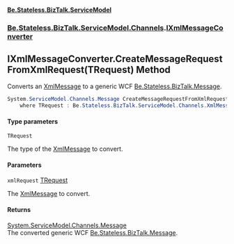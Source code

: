 #### [Be.Stateless.BizTalk.ServiceModel](README.md 'README')
### [Be.Stateless.BizTalk.ServiceModel.Channels](Be.Stateless.BizTalk.ServiceModel.Channels.md 'Be.Stateless.BizTalk.ServiceModel.Channels').[IXmlMessageConverter](IXmlMessageConverter.md 'Be.Stateless.BizTalk.ServiceModel.Channels.IXmlMessageConverter')

## IXmlMessageConverter.CreateMessageRequestFromXmlRequest<TRequest>(TRequest) Method

Converts an [XmlMessage](XmlMessage.md 'Be.Stateless.BizTalk.ServiceModel.Channels.XmlMessage') to a generic WCF [Be.Stateless.BizTalk.Message](https://docs.microsoft.com/en-us/dotnet/api/Be.Stateless.BizTalk.Message 'Be.Stateless.BizTalk.Message').

```csharp
System.ServiceModel.Channels.Message CreateMessageRequestFromXmlRequest<TRequest>(TRequest xmlRequest)
    where TRequest : Be.Stateless.BizTalk.ServiceModel.Channels.XmlMessage;
```
#### Type parameters

<a name='Be.Stateless.BizTalk.ServiceModel.Channels.IXmlMessageConverter.CreateMessageRequestFromXmlRequest_TRequest_(TRequest).TRequest'></a>

`TRequest`

The type of the [XmlMessage](XmlMessage.md 'Be.Stateless.BizTalk.ServiceModel.Channels.XmlMessage') to convert.
#### Parameters

<a name='Be.Stateless.BizTalk.ServiceModel.Channels.IXmlMessageConverter.CreateMessageRequestFromXmlRequest_TRequest_(TRequest).xmlRequest'></a>

`xmlRequest` [TRequest](IXmlMessageConverter.CreateMessageRequestFromXmlRequest_TRequest_(TRequest).md#Be.Stateless.BizTalk.ServiceModel.Channels.IXmlMessageConverter.CreateMessageRequestFromXmlRequest_TRequest_(TRequest).TRequest 'Be.Stateless.BizTalk.ServiceModel.Channels.IXmlMessageConverter.CreateMessageRequestFromXmlRequest<TRequest>(TRequest).TRequest')

The [XmlMessage](XmlMessage.md 'Be.Stateless.BizTalk.ServiceModel.Channels.XmlMessage') to convert.

#### Returns
[System.ServiceModel.Channels.Message](https://docs.microsoft.com/en-us/dotnet/api/System.ServiceModel.Channels.Message 'System.ServiceModel.Channels.Message')  
The converted generic WCF [Be.Stateless.BizTalk.Message](https://docs.microsoft.com/en-us/dotnet/api/Be.Stateless.BizTalk.Message 'Be.Stateless.BizTalk.Message').